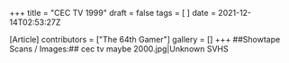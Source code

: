 +++
title = "CEC TV 1999"
draft = false
tags = [ ]
date = 2021-12-14T02:53:27Z

[Article]
contributors = ["The 64th Gamer"]
gallery = []
+++
##Showtape Scans / Images:##
<gallery>
cec tv maybe 2000.jpg|Unknown SVHS
</gallery>